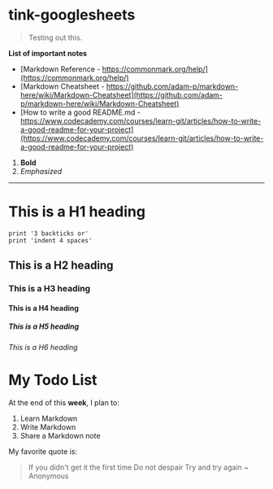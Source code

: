 # tink-googlesheets
> Testing out this.

**List of important notes**

+ [Markdown Reference - https://commonmark.org/help/](https://commonmark.org/help/)
+ [Markdown Cheatsheet - https://github.com/adam-p/markdown-here/wiki/Markdown-Cheatsheet](https://github.com/adam-p/markdown-here/wiki/Markdown-Cheatsheet)
+ [How to write a good README.md - https://www.codecademy.com/courses/learn-git/articles/how-to-write-a-good-readme-for-your-project](https://www.codecademy.com/courses/learn-git/articles/how-to-write-a-good-readme-for-your-project)

1. **Bold**
2. *Emphasized*
---
# This is a H1 heading
``` # code block
print '3 backticks or'
print 'indent 4 spaces'
```
## This is a H2 heading
### This is a H3 heading
#### This is a H4 heading
##### This is a H5 heading
###### This is a H6 heading

My Todo List
============

At the end of this **week**, I plan to:

1. Learn Markdown
2. Write Markdown
3. Share a Markdown note

My favorite quote is:
> If you didn't get it the first time
> Do not despair
> Try and try again
> ~ Anonymous
